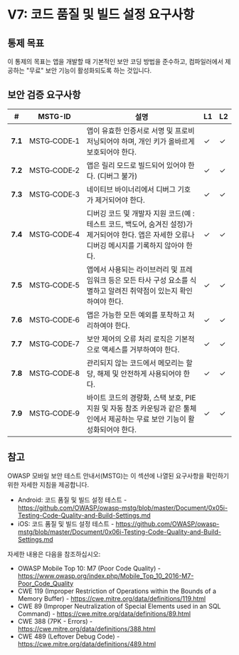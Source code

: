 # V7: 코드 품질 및 빌드 설정 요구사항

## 통제 목표

이 통제의 목표는 앱을 개발할 때 기본적인 보안 코딩 방법을 준수하고, 컴파일러에서 제공하는 "무료" 보안 기능이 활성화되도록 하는 것입니다.

## 보안 검증 요구사항

| # | MSTG-ID | 설명 | L1 | L2 |
| --- | --- | --- | --- | --- |
| **7.1** | MSTG‑CODE‑1 | 앱이 유효한 인증서로 서명 및 프로비저닝되어야 하며, 개인 키가 올바르게 보호되어야 한다. | ✓ | ✓ |
| **7.2** | MSTG‑CODE‑2 | 앱은 릴리 모드로 빌드되어 있어야 한다. (디버그 불가) | ✓ | ✓ |
| **7.3** | MSTG‑CODE‑3 | 네이티브 바이너리에서 디버그 기호가 제거되어야 한다. | ✓ | ✓ |
| **7.4** | MSTG‑CODE‑4 | 디버깅 코드 및 개발자 지원 코드(예 : 테스트 코드, 백도어, 숨겨진 설정)가 제거되어야 한다. 앱은 자세한 오류나 디버깅 메시지를 기록하지 않아야 한다. | ✓ | ✓|
| **7.5** | MSTG‑CODE‑5 | 앱에서 사용되는 라이브러리 및 프레임워크 등은 모든 타사 구성 요소를 식별하고 알려진 취약점이 있는지 확인하여야 한다. | ✓ | ✓ |
| **7.6** | MSTG‑CODE‑6 | 앱은 가능한 모든 예외를 포착하고 처리하여야 한다. | ✓ | ✓ |
| **7.7** | MSTG‑CODE‑7 | 보안 제어의 오류 처리 로직은 기본적으로 액세스를 거부하여야 한다. | ✓ | ✓ |
| **7.8** | MSTG‑CODE‑8 | 관리되지 않는 코드에서 메모리는 할당, 해제 및 안전하게 사용되어야 한다. | ✓ | ✓ |
| **7.9** | MSTG‑CODE‑9 | 바이트 코드의 경량화, 스택 보호, PIE 지원 및 자동 참조 카운팅과 같은 툴체인에서 제공하는 무료 보안 기능이 활성화되어야 한다. | ✓ | ✓ |

## 참고

OWASP 모바일 보안 테스트 안내서(MSTG)는 이 섹션에 나열된 요구사항을 확인하기 위한 자세한 지침을 제공합니다.

- Android: 코드 품질 및 빌드 설정 테스트 - <https://github.com/OWASP/owasp-mstg/blob/master/Document/0x05i-Testing-Code-Quality-and-Build-Settings.md>
- iOS: 코드 품질 및 빌드 설정 테스트 - <https://github.com/OWASP/owasp-mstg/blob/master/Document/0x06i-Testing-Code-Quality-and-Build-Settings.md>

자세한 내용은 다음을 참조하십시오:

- OWASP Mobile Top 10: M7 (Poor Code Quality) - <https://www.owasp.org/index.php/Mobile_Top_10_2016-M7-Poor_Code_Quality>
- CWE 119 (Improper Restriction of Operations within the Bounds of a Memory Buffer) - <https://cwe.mitre.org/data/definitions/119.html>
- CWE 89 (Improper Neutralization of Special Elements used in an SQL Command) - <https://cwe.mitre.org/data/definitions/89.html>
- CWE 388 (7PK - Errors) - <https://cwe.mitre.org/data/definitions/388.html>
- CWE 489 (Leftover Debug Code) - <https://cwe.mitre.org/data/definitions/489.html>

